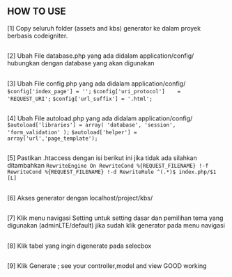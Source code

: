 ## HOW TO USE ##
[1] Copy seluruh folder (assets and kbs) generator ke dalam proyek berbasis codeigniter.
## ##
[2] Ubah File database.php yang ada didalam application/config/ hubungkan dengan database yang akan digunakan
## ##
[3] Ubah File config.php yang ada didalam application/config/
    `$config['index_page'] = '';`
    `$config['uri_protocol']	= 'REQUEST_URI';`
    `$config['url_suffix'] = '.html';`
## ##
[4] Ubah File autoload.php yang ada didalam application/config/
    `$autoload['libraries'] = array(
                                'database',
                                'session',
                                'form_validation'
                              );`
    `$autoload['helper'] = array('url','page_template');`
## ##
[5] Pastikan .htaccess dengan isi berikut ini jika tidak ada silahkan ditambahkan
    `RewriteEngine On
    RewriteCond %{REQUEST_FILENAME} !-f
    RewriteCond %{REQUEST_FILENAME} !-d
    RewriteRule ^(.*)$ index.php/$1 [L]`
## ##
[6] Akses generator dengan localhost/project/kbs/
## ##
[7] Klik menu navigasi Setting untuk setting dasar dan pemilihan tema yang digunakan (adminLTE/default) jika sudah klik generator pada menu navigasi
## ##
[8] Klik tabel yang ingin digenerate pada selecbox
## ##
[9] Klik Generate ; see your controller,model and view GOOD working
